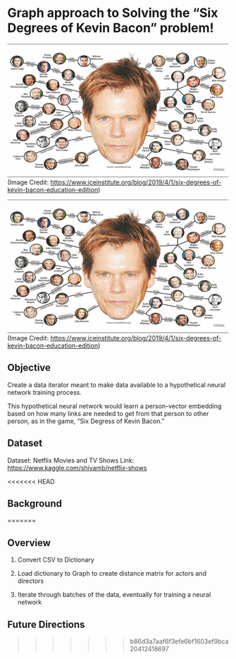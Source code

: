# Graph approach to Solving the “Six Degrees of Kevin Bacon” problem!

![image info](./pics/KevinBacon6Degrees.png)
(Image Credit: https://www.iceinstitute.org/blog/2019/4/1/six-degrees-of-kevin-bacon-education-edition)

![image info](./pics/KevinBacon6Degrees.png)
(Image Credit: https://www.iceinstitute.org/blog/2019/4/1/six-degrees-of-kevin-bacon-education-edition)

## Objective

Create a data iterator meant to make data available to a hypothetical neural network training process.  

This hypothetical neural network would learn a person-vector embedding based on how many links are needed to get from that person to other person, as in the game, “Six Degress of Kevin Bacon.”


## Dataset

Dataset: Netflix Movies and TV Shows
Link: https://www.kaggle.com/shivamb/netflix-shows

<<<<<<< HEAD

## Background
=======
## Overview 

1. Convert CSV to Dictionary

2. Load dictionary to Graph to create distance matrix for actors and directors

3. Iterate through batches of the data, eventually for training a neural network


## Future Directions
>>>>>>> b86d3a7aaf6f3efe6bf1603ef9bca20412418697




